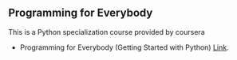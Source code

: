 ## Programming for Everybody ##
This is a Python specialization course provided by coursera 
- Programming for Everybody (Getting Started with Python) [Link](https://github.com/sharmin6630/Python-for-Everybody/blob/master/Getting%20Started%20with%20Python/readme.md).
